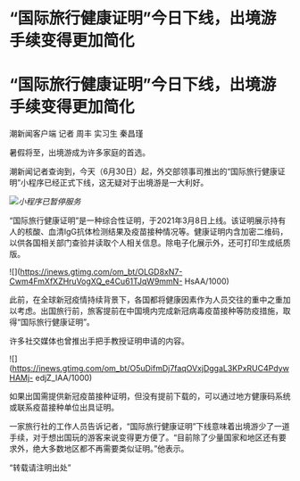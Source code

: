 # “国际旅行健康证明”今日下线，出境游手续变得更加简化

# “国际旅行健康证明”今日下线，出境游手续变得更加简化

潮新闻客户端 记者 周丰 实习生 秦昌瑾

暑假将至，出境游成为许多家庭的首选。

潮新闻记者查询到，今天（6月30日）起，外交部领事司推出的“国际旅行健康证明”小程序已经正式下线，这无疑对于出境游是一大利好。

![](https://inews.gtimg.com/om_bt/O8Nxkue3RrArrNlxmE6lquUcpQBv9R_N6OknT6UdWjuAkAA/1000)_小程序已暂停服务_

“国际旅行健康证明”是一种综合性证明，于2021年3月8日上线。该证明展示持有人的核酸、血清IgG抗体检测结果及疫苗接种情况等。健康证明内含加密二维码，以供各国相关部门查验并读取个人相关信息。除电子化展示外，还可打印生成纸质版。

![](https://inews.gtimg.com/om_bt/OLGD8xN7-Cwm4FmXfXZHruVogXQ_e4Cu61TJqW9mmN-
HsAA/1000)

此前，在全球新冠疫情持续背景下，各国都将健康因素作为人员交往的重中之重加以考虑。出国旅行前，旅客提前在中国境内完成新冠病毒疫苗接种等防疫措施，取得“国际旅行健康证明”。

许多社交媒体也曾推出手把手教授证明申请的内容。

![](https://inews.gtimg.com/om_bt/O5uDifmDj7faqOVxjDggaL3KPxRUC4PdywHAMj-
edjZ_IAA/1000)

如果出国需提供新冠疫苗接种证明，但没有提前下载的，可以通过地方健康码系统或联系疫苗接种单位出具证明。

一家旅行社的工作人员告诉记者，“国际旅行健康证明”下线意味着出境游少了一道手续，对于想出国玩的游客来说变得更方便了。“目前除了少量国家和地区还有要求外，绝大多数地区都不再需要类似证明。”他表示。

“转载请注明出处”

